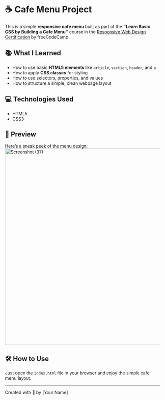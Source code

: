 # ☕️ Cafe Menu Project

This is a simple **responsive cafe menu** built as part of the **"Learn Basic CSS by Building a Cafe Menu"** course in the [Responsive Web Design Certification](https://www.freecodecamp.org/learn/2022/responsive-web-design/) by freeCodeCamp.

## 📚 What I Learned

- How to use basic **HTML5 elements** like `article`, `section`, `header`, and `p`
- How to apply **CSS classes** for styling
- How to use selectors, properties, and values
- How to structure a simple, clean webpage layout

## 💻 Technologies Used

- HTML5
- CSS3

## 📸 Preview

Here’s a sneak peek of the menu design:  
<img width="565" height="638" alt="Screenshot (37)" src="https://github.com/user-attachments/assets/857d79fa-f6dc-4c13-9b15-dd5deaca90c9" />


## 🛠️ How to Use

Just open the `index.html` file in your browser and enjoy the simple cafe menu layout.

---

Created with 💛 by [Your Name]
